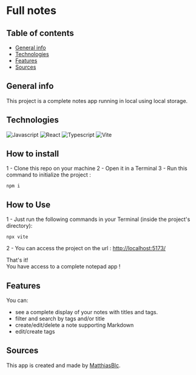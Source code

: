 # Full notes

## Table of contents
* [General info](#general-info)
* [Technologies](#technologies)
* [Features](#features)
* [Sources](#sources)

## General info
This project is a complete notes app running in local using local storage. 
	
## Technologies
![Javascript](https://img.shields.io/badge/JavaScript-323330?style=for-the-badge&logo=javascript&logoColor=F7DF1E)
![React](https://img.shields.io/badge/React-20232A?style=for-the-badge&logo=react&logoColor=61DAFB)
![Typescript](https://img.shields.io/badge/TypeScript-007ACC?style=for-the-badge&logo=typescript&logoColor=white)
![Vite](https://img.shields.io/badge/Vite-B73BFE?style=for-the-badge&logo=vite&logoColor=FFD62E)

## How to install

1 - Clone this repo on your machine 
2 - Open it in a Terminal
3 - Run this command to initialize the project :
```
npm i
```

## How to Use
1 - Just run the following commands in your Terminal (inside the project's directory):
```
npx vite
```

2 - You can access the project on the url : [http://localhost:5173/](http://localhost:5173/)

That's it!  
You have access to a complete notepad app !

	
## Features
You can: 
* see a complete display of your notes with titles and tags.
* filter and search by tags and/or title
* create/edit/delete a note supporting Markdown
* edit/create tags 

## Sources
This app is created and made by [MatthiasBlc](https://github.com/MatthiasBlc).